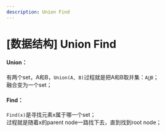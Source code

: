 ```yaml
---
description: Union Find
---
```


# \[数据结构\] Union Find

#### Union：

有两个set，A和B，`Union(A, B)`过程就是把A和B取并集：`A⋃B`；  
融合变为一个set；



#### Find：

`Find(x)`是寻找元素x属于哪一个set；  
过程就是随着x的parent node一路找下去，直到找到root node；


